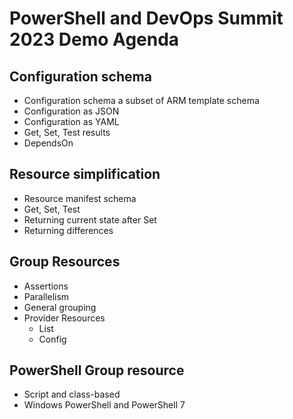 # PowerShell and DevOps Summit 2023 Demo Agenda

## Configuration schema

* Configuration schema a subset of ARM template schema
* Configuration as JSON
* Configuration as YAML
* Get, Set, Test results
* DependsOn

## Resource simplification

* Resource manifest schema
* Get, Set, Test
* Returning current state after Set
* Returning differences

## Group Resources

* Assertions
* Parallelism
* General grouping
* Provider Resources
  * List
  * Config

## PowerShell Group resource

* Script and class-based
* Windows PowerShell and PowerShell 7
